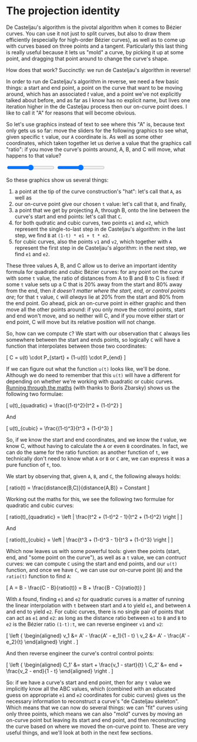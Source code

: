 # The projection identity

De Casteljau's algorithm is the pivotal algorithm when it comes to Bézier curves. You can use it not just to split curves, but also to draw them efficiently (especially for high-order Bézier curves), as well as to come up with curves based on three points and a tangent. Particularly this last thing is really useful because it lets us "mold" a curve, by picking it up at some point, and dragging that point around to change the curve's shape.

How does that work? Succinctly: we run de Casteljau's algorithm in reverse!

In order to run de Casteljau's algorithm in reverse, we need a few basic things: a start and end point, a point on the curve that want to be moving around, which has an associated *t* value, and a point we've not explicitly talked about before, and as far as I know has no explicit name, but lives one iteration higher in the de Casteljau process then our on-curve point does. I like to call it "A" for reasons that will become obvious.

So let's use graphics instead of text to see where this "A" is, because text only gets us so far: move the sliders for the following graphics to see what, given specific `t` value, our `A` coordinate is. As well as some other coordinates, which taken together let us derive a value that the graphics call "ratio": if you move the curve's points around, A, B, and C will move, what happens to that value?

<div class="figure">

<graphics-element inline={true} title="Projections in a quadratic Bézier curve" src="./abc.js" data-type="quadratic">
  <input type="range" min="0" max="1" step="0.01" value="0.5" class="slide-control">
</graphics-element>
<graphics-element inline={true} title="Projections in a cubic Bézier curve" src="./abc.js" data-type="cubic">
  <input type="range" min="0" max="1" step="0.01" value="0.5" class="slide-control">
</graphics-element>

</div>

So these graphics show us several things:

1. a point at the tip of the curve construction's "hat": let's call that `A`, as well as
2. our on-curve point give our chosen `t` value: let's call that `B`, and finally,
3. a point that we get by projecting A, through B, onto the line between the curve's start and end points: let's call that `C`.
4. for both qudratic and cubic curves, two points `e1` and `e2`, which represent the single-to-last step in de Casteljau's algorithm: in the last step, we find `B` at `(1-t) * e1 + t * e2`.
4. for cubic curves, also the points `v1` and `v2`, which together with `A` represent the first step in de Casteljau's algorithm: in the next step, we find `e1` and `e2`.

These three values A, B, and C allow us to derive an important identity formula for quadratic and cubic Bézier curves: for any point on the curve with some `t` value, the ratio of distances from A to B and B to C is fixed: if some `t` value sets up a C that is 20% away from the start and 80% away from the end, then _it doesn't matter where the start, end, or control points are_; for that `t` value, `C` will *always* lie at 20% from the start and 80% from the end point. Go ahead, pick an on-curve point in either graphic and then move all the other points around: if you only move the control points, start and end won't move, and so neither will C, and if you move either start or end point, C will move but its relative position will not change.

So, how can we compute `C`? We start with our observation that `C` always lies somewhere between the start and ends points, so logically `C` will have a function that interpolates between those two coordinates:

\[
  C = u(t) \cdot P_{start} + (1-u(t)) \cdot P_{end}
\]

If we can figure out what the function `u(t)` looks like, we'll be done. Although we do need to remember that this `u(t)` will have a different for depending on whether we're working with quadratic or cubic curves. [Running through the maths](http://mathoverflow.net/questions/122257/finding-the-formula-for-Bézier-curve-ratios-hull-point-point-baseline) (with thanks to Boris Zbarsky) shows us the following two formulae:

\[
  u(t)_{quadratic} = \frac{(1-t)^2}{t^2 + (1-t)^2}
\]

And

\[
  u(t)_{cubic} = \frac{(1-t)^3}{t^3 + (1-t)^3}
\]

So, if we know the start and end coordinates, and we know the *t* value, we know C, without having to calculate the `A` or even `B` coordinates. In fact, we can do the same for the ratio function: as another function of `t`, we technically don't need to know what `A` or `B` or `C` are, we can express it was a pure function of `t`, too.

We start by observing that, given `A`, `B`, and `C`, the following always holds:

\[
  ratio(t) = \frac{distance(B,C)}{distance(A,B)} = Constant
\]

Working out the maths for this, we see the following two formulae for quadratic and cubic curves:

\[
  ratio(t)_{quadratic} = \left | \frac{t^2 + (1-t)^2 - 1}{t^2 + (1-t)^2} \right |
\]

And

\[
  ratio(t)_{cubic} = \left | \frac{t^3 + (1-t)^3 - 1}{t^3 + (1-t)^3} \right |
\]

Which now leaves us with some powerful tools: given thee points (start, end, and "some point on the curve"), as well as a `t` value, we can _contruct_ curves: we can compute `C` using the start and end points, and our `u(t)` function, and once we have `C`, we can use our on-curve point (`B`) and the `ratio(t)` function to find `A`:

\[
  A = B - \frac{C - B}{ratio(t)} = B + \frac{B - C}{ratio(t)}
\]

With `A` found, finding `e1` and `e2` for quadratic curves is a matter of running the linear interpolation with `t` between start and `A` to yield `e1`, and between `A` and end to yield `e2`. For cubic curves, there is no single pair of points that can act as `e1` and `e2`: as long as the distance ratio between  `e1` to `B` and `B` to `e2` is the Bézier ratio `(1-t):t`, we can reverse engineer `v1` and `v2`:

\[
    \left \{ \begin{aligned}
    v_1 &= A' - \frac{A' - e_1}{1 - t} \\
    v_2 &= A' - \frac{A' - e_2}{t}
    \end{aligned} \right .
\]

And then reverse engineer the curve's control control points:

\[
    \left \{ \begin{aligned}
    C_1' &= start + \frac{v_1 - start}{t} \\
    C_2' &= end + \frac{v_2 - end}{1 - t}
    \end{aligned} \right .
\]

So: if we have a curve's start and end point, then for any `t` value we implicitly know all the ABC values, which  (combined with an educated guess on appropriate `e1` and `e2` coordinates for cubic curves) gives us the necessary information to reconstruct a curve's "de Casteljau skeleton". Which means that we can now do several things: we can "fit" curves using only three points, which means we can also "mold" curves by moving an on-curve point but leaving its start and end point, and then reconstructing the curve based on where we moved the on-curve point to. These are very useful things, and we'll look at both in the next few sections.

